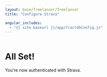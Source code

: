 ```yaml
---
layout: base/freelancer/freelancer
title: "Configure Strava"

angular_includes:
  - "{{ site.baseurl }}/app/tractdbConfig.js"
---
```


<header>
    <div class="container">
        <div class="row">
            <div class="col-lg-12">
            </div>
        </div>
    </div>
</header>

<div class="container base-content">
    <div class="row">
        <div class="col-lg-12">
            <h1>All Set!</h1>
            You're now authenticated with Strava.
        </div>
    </div>
</div>
